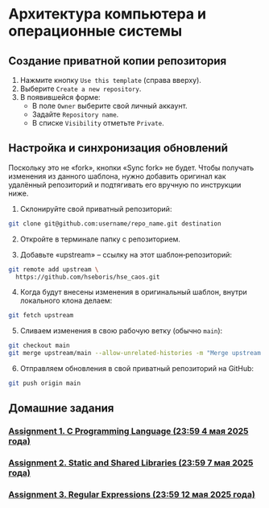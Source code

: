 # Архитектура компьютера и операционные системы

## Создание приватной копии репозитория

1. Нажмите кнопку `Use this template` (справа вверху).
2. Выберите `Create a new repository`.
3. В появившейся форме:
    - В поле `Owner` выберите свой личный аккаунт.
    - Задайте `Repository name`.
    - В списке `Visibility` отметьте `Private`.

## Настройка и синхронизация обновлений

Поскольку это не &laquo;fork&raquo;, кнопки &laquo;Sync fork&raquo; не будет. Чтобы получать изменения из данного шаблона, нужно добавить оригинал как удалённый репозиторий и подтягивать его вручную по инструкции ниже.

1. Склонируйте свой приватный репозиторий:
```bash
git clone git@github.com:username/repo_name.git destination
```

2. Откройте в терминале папку с репозиторием. 

3. Добавьте &laquo;upstream&raquo; &ndash; ссылку на этот шаблон‑репозиторий:
```bash
git remote add upstream \
  https://github.com/hseboris/hse_caos.git
```

4. Когда будут внесены изменения в оригинальный шаблон, внутри локального клона делаем:
```bash
git fetch upstream
```

5. Сливаем изменения в свою рабочую ветку (обычно `main`):
```bash
git checkout main
git merge upstream/main --allow-unrelated-histories -m "Merge upstream into my repo"
```
6. Отправляем обновления в свой приватный репозиторий на GitHub:
```bash
git push origin main
```

## Домашние задания

### [Assignment 1. C Programming Language (23:59 4 мая 2025 года)](os/lab02/README.md)

### [Assignment 2. Static and Shared Libraries (23:59 7 мая 2025 года)](os/lab04/README.md)

### [Assignment 3. Regular Expressions (23:59 12 мая 2025 года)](os/lab05/README.md)